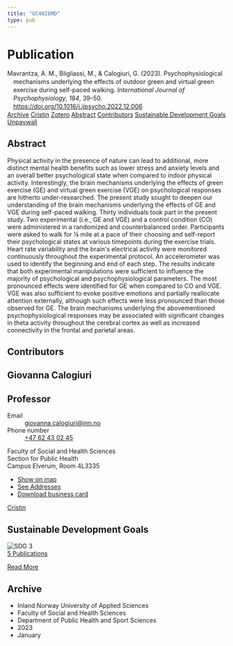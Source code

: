 ```yaml
---
title: "UC4NI6MD"
type: pub
---
```

<h1>Publication</h1>
<article id="csl-bib-container-UC4NI6MD" class="csl-bib-container">
  <div class="csl-bib-body" style="line-height: 1.35; padding-left: 1em; text-indent:-1em;">
  <div class="csl-entry">Mavrantza, A. M., Bligliassi, M., &amp; Calogiuri, G. (2023). Psychophysiological mechanisms underlying the effects of outdoor green and virtual green exercise during self-paced walking. <i>International Journal of Psychophysiology</i>, <i>184</i>, 39&#x2013;50. <a href="https://doi.org/10.1016/j.ijpsycho.2022.12.006">https://doi.org/10.1016/j.ijpsycho.2022.12.006</a></div>
</div>
  <div class="csl-bib-buttons">
    <a href="#taxonomy-article-UC4NI6MD" class="csl-bib-button">Archive</a>
    <a href="https://app.cristin.no/results/show.jsf?id=2104739" alt="Cristin URL" class="csl-bib-button">Cristin</a>
    <a href="http://zotero.org/groups/5402882/items/UC4NI6MD" alt="Zotero URL" class="csl-bib-button">Zotero</a>
    <a href="#abstract-article-UC4NI6MD" class="csl-bib-button">Abstract</a>
    <a href="#contributors-article-UC4NI6MD" class="csl-bib-button">Contributors</a>
    <a href="#sdg-article-UC4NI6MD" class="csl-bib-button">Sustainable Development Goals</a>
    <a href="https://doi.org/10.1016/j.ijpsycho.2022.12.006" class="csl-bib-button">Unpaywall</a>
  </div>
  <div id="csl-bib-meta-container-UC4NI6MD"></div>
</article>
<div id="csl-bib-meta-UC4NI6MD" class="csl-bib-meta">
  <article id="abstract-article-UC4NI6MD" class="abstract-article">
    <h1>Abstract</h1>
    Physical activity in the presence of nature can lead to additional, more distinct mental health benefits such as lower stress and anxiety levels and an overall better psychological state when compared to indoor physical activity. Interestingly, the brain mechanisms underlying the effects of green exercise (GE) and virtual green exercise (VGE) on psychological responses are hitherto under-researched. The present study sought to deepen our understanding of the brain mechanisms underlying the effects of GE and VGE during self-paced walking. Thirty individuals took part in the present study. Two experimental (i.e., GE and VGE) and a control condition (CO) were administered in a randomized and counterbalanced order. Participants were asked to walk for ¼ mile at a pace of their choosing and self-report their psychological states at various timepoints during the exercise trials. Heart rate variability and the brain's electrical activity were monitored continuously throughout the experimental protocol. An accelerometer was used to identify the beginning and end of each step. The results indicate that both experimental manipulations were sufficient to influence the majority of psychological and psychophysiological parameters. The most pronounced effects were identified for GE when compared to CO and VGE. VGE was also sufficient to evoke positive emotions and partially reallocate attention externally, although such effects were less pronounced than those observed for GE. The brain mechanisms underlying the abovementioned psychophysiological responses may be associated with significant changes in theta activity throughout the cerebral cortex as well as increased connectivity in the frontal and parietal areas.
  </article>
  <article id="contributors-article-UC4NI6MD" class="contributors-article">
    <h1>Contributors</h1>
    <div class="personas"> <div class="vrtx-hinn-person-card"> <div class="photo"> <i class="lar la-user-circle missing-person"></i> </div> <div class="info"> <hgroup><h1>Giovanna Calogiuri</h1> <h2>Professor</h2> </hgroup><dl> <dt>Email</dt> <dd> <a href="mailto:giovanna.calogiuri@inn.no">giovanna.calogiuri@inn.no</a> </dd> <dt>Phone number</dt> <dd><a href="tel:+4762430245"> +47 62 43 02 45 </a></dd> </dl> <p> Faculty of Social and Health Sciences<br> Section for Public Health<br> Campus Elverum, Room 4L3335 </p> <ul class="vrtx-hinn-links"> <li><a href="https://www.google.com/maps?q=60.88177,11.53669">Show on map</a></li> <li><a href="https://www.inn.no/english/find-an-employee/giovanna-calogiuri.html#vrtx-hinn-addresses">See Addresses</a></li> <li><a href="https://www.inn.no/english/find-an-employee/giovanna-calogiuri.html?vrtx=vcf">Download business card</a></li> </ul> </div> </div> <a href="https://app.cristin.no/persons/show.jsf?id=358086" alt="Cristin URL" class="personas-cristin">Cristin</a> </div>
  </article>
  <article id="sdg-article-UC4NI6MD" class="sdg-article">
    <h1>Sustainable Development Goals</h1>
    <div class="sdg-container"><div id="sdg3" class="sdg"> <img src="{{< params subfolder >}}images/sdg/sdg03_en.png" class="image" alt="SDG 3"> <div class="sdg-overlay"> <a href="{{< params subfolder >}}en/archive/?sdg=3#archive" class="sdg-publication-count"><span>5</span> Publications</a> <p><a href="https://sdgs.un.org/goals/goal3" class="sdg-read-more">Read More</a></p> </div> </div></div>
  </article>
  <article id="taxonomy-article-UC4NI6MD" class="taxonomy-article">
    <h1>Archive</h1>
    <ul>
      <li>Inland Norway University of Applied Sciences</li>
      <li>Faculty of Social and Health Sciences</li>
      <li>Department of Public Health and Sport Sciences</li>
      <li>2023</li>
      <li>January</li>
    </ul>
  </article>
</div>
